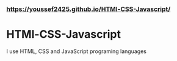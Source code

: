 ### https://youssef2425.github.io/HTMl-CSS-Javascript/
# HTMl-CSS-Javascript
I use HTML, CSS and JavaScript programing languages
